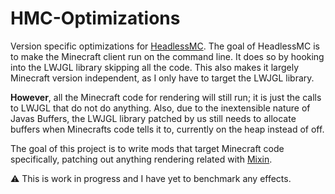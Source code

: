 # HMC-Optimizations
Version specific optimizations for [HeadlessMC](https://github.com/3arthqu4ke/headlessmc).
The goal of HeadlessMC is to make the Minecraft client run on the command line. It does so by
hooking into the LWJGL library skipping all the code. This also makes it largely
Minecraft version independent, as I only have to target the LWJGL library.

**However**, all the Minecraft code for rendering will still run;
it is just the calls to LWJGL that do not do anything.
Also, due to the inextensible nature of Javas Buffers, the LWJGL library patched by us still
needs to allocate buffers when Minecrafts code tells it to, currently on the heap instead of off.

The goal of this project is to write mods that target Minecraft code specifically, patching out
anything rendering related with [Mixin](https://github.com/SpongePowered/Mixin).

:warning: This is work in progress and I have yet to benchmark any effects.
